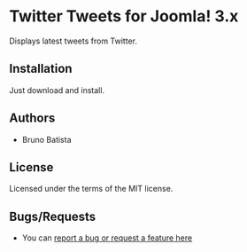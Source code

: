 Twitter Tweets for Joomla! 3.x
==============================

Displays latest tweets from Twitter.

## Installation

Just download and install.

## Authors

* Bruno Batista

## License

Licensed under the terms of the MIT license.

## Bugs/Requests

* You can [report a bug or request a feature here](http://github.com/joomlapro/mod_tweets/issues)